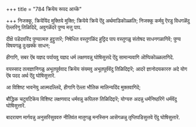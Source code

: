 +++
title = "784 क्रियॆय रूपद आय्कॆ"

+++
निजक्कू, क्रियॆयिंद मुक्तिये मुक्ति; क्रियॆये क्रियॆ ऎंदु अर्थमाडिकॊळ्ळलि; निजक्कू कर्मवु ऎरडु विधगळॆंदु ऎल्लरिगू तिळिदिदॆ, अवुगळॆंदरॆ पुण्य मत्तु पाप.

दीक्षॆ पडॆदवरिंद पुण्यात्मरु हुट्टुत्तारॆ; निषेधित वस्तुगळिंद हुट्टिद पाप वस्तुगळु संतोषद साधनगळागिवॆ; पुण्य विषयगळु दुःखक्कॆ साधन;

हीगागि, सबर ऎंब यज्ञद पर्यायवु यज्ञद धर्म लक्षणवन्नु घोषिसुत्तदॆ ऎंदु सामान्यवागि ऒप्पिकॊळ्ळलागिदॆ.

वयस्साद तत्वज्ञानिगळु अभूतपूर्ववाद क्रियॆय संयमवु अभूतपूर्ववॆंदु तिळिदिद्दारॆ; आदरॆ ज्ञानोदयकाररु अदे योग ऎंब पदद अर्थ ऎंदु घोषिसुत्तारॆ.

आ विशिष्ट भावनॆयु आत्मदल्लिदॆ, हीगागि ऎल्ला भौतिक मालिन्यदिंद मुक्तवागिदॆ;

बौद्धिक चटुवटिकॆय विशिष्ट लक्षणवाद धर्मवन्नु कपिलरु तिळिदिद्दारॆ; योग्यरु अदन्नु धर्मनिष्ठरिगॆ धर्मवॆंदु घोषिसुत्तारॆ.

बादरायण मार्गवन्नु अनुसरिसुववरु नीतिवंत मातुगळु मनस्सिन आसॆगळन्नु तृप्तिपडिसुत्तवॆ ऎंदु घोषिसुत्तारॆ.

